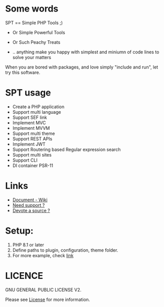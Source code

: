 # Some words

SPT == Simple PHP Tools ;)

- Or Simple Powerful Tools

- Or Such Peachy Treats

- .. anything make you happy with simplest and miniumn of code lines to solve your matters

When you are bored with packages, and love simply "include and run", let try this software.

# SPT usage

- Create a PHP application
- Support multi language
- Support SEF link
- Implement MVC
- Implement MVVM
- Support multi theme
- Support REST APIs
- Implement JWT
- Support Routering based Regular expression search
- Support multi sites
- Support CLI
- DI container PSR-11

# Links

- [Document - Wiki](https://github.com/smpleader/spt/wiki/)
- [Need support ?](https://github.com/smpleader/spt/issues)
- [Devote a source ?](https://github.com/smpleader/spt/pulls)

# Setup:

1. PHP 8.1 or later
2. Define paths to plugin, configuration, theme folder.
3. For more example, check [link](https://github.com/smpleader/spt-examples)

# LICENCE

GNU GENERAL PUBLIC LICENSE V2. 

Please see [License](https://www.gnu.org/licenses/old-licenses/gpl-2.0.en.html) for more information.